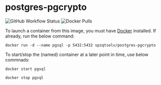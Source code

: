 # postgres-pgcrypto

![GitHub Workflow Status](https://img.shields.io/github/workflow/status/qtsolv/docker-postgres-pgcrypto/ci)
![Docker Pulls](https://img.shields.io/docker/pulls/vpzqtsolv/postgres-pgcrypto)

To launch a container from this image, you must have [Docker](https://www.docker.com) installed.
If already, run the below command:

```shell
docker run -d --name pgsql -p 5432:5432 vpzqtsolv/postgres-pgcrypto
```

To start/stop the (named) container at a later point in time, use below commnads:

```
docker start pgsql

docker stop pgsql
```
